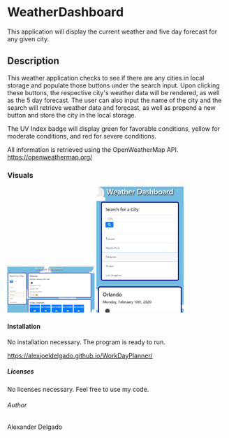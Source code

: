 # WeatherDashboard
This application will display the current weather and five day forecast for any given city.

## Description
This weather application checks to see if there are any cities in local storage and populate those buttons under the search input. Upon clicking these buttons, the respective city's weather data will be rendered, as well as the 5 day forecast. The user can also input the name of the city and the search will retrieve weather data and forecast, as well as prepend a new button and store the city in the local storage. 

The UV Index badge will display green for favorable conditions, yellow for moderate conditions, and red for severe conditions.

All information is retrieved using the OpenWeatherMap API. 
https://openweathermap.org/

### Visuals
<img src="assets/Images/ss1.PNG" width="200">
<img src="assets/Images/ss2.PNG" width="200">


#### Installation
No installation necessary. The program is ready to run.

https://alexjoeldelgado.github.io/WorkDayPlanner/

##### Licenses
No licenses necessary. Feel free to use my code.

###### Author
Alexander Delgado
